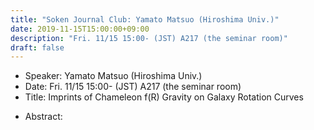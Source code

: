 ```yaml
---
title: "Soken Journal Club: Yamato Matsuo (Hiroshima Univ.)"
date: 2019-11-15T15:00:00+09:00
description: "Fri. 11/15 15:00- (JST) A217 (the seminar room)"
draft: false
---
```


- Speaker:
Yamato Matsuo (Hiroshima Univ.)
- Date:
Fri. 11/15 15:00- (JST) A217 (the seminar room)
- Title:
Imprints of Chameleon f(R) Gravity on Galaxy Rotation Curves

<!--more-->

- Abstract:

